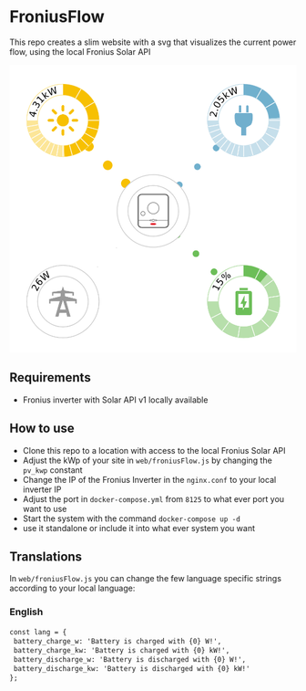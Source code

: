 # FroniusFlow

This repo creates a slim website with a svg that visualizes the current power flow, using the local Fronius Solar API

![Demo](demo.png)

## Requirements
 - Fronius inverter with Solar API v1 locally available

## How to use
 - Clone this repo to a location with access to the local Fronius Solar API
 - Adjust the kWp of your site in `web/froniusFlow.js` by changing the `pv_kwp` constant
 - Change the IP of the Fronius Inverter in the `nginx.conf` to your local inverter IP
 - Adjust the port in `docker-compose.yml` from `8125` to what ever port you want to use
 - Start the system with the command `docker-compose up -d`
 - use it standalone or include it into what ever system you want
 
## Translations
In `web/froniusFlow.js` you can change the few language specific strings according to your local language:

### English
```
const lang = {
 battery_charge_w: 'Battery is charged with {0} W!',
 battery_charge_kw: 'Battery is charged with {0} kW!',
 battery_discharge_w: 'Battery is discharged with {0} W!',
 battery_discharge_kw: 'Battery is discharged with {0} kW!'
};
```
